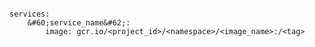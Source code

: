 <!-- layout:code post: building-your-service_image -->

```

services:
    &#60;service_name&#62;:
        image: gcr.io/<project_id>/<namespace>/<image_name>:/<tag>

```
